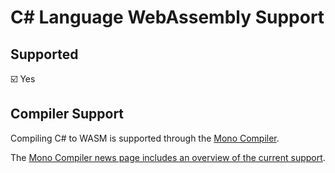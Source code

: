 # C# Language WebAssembly Support

## Supported

:ballot_box_with_check: Yes

## Compiler Support

Compiling C# to WASM is supported through the [Mono Compiler](http://www.mono-project.com).

The [Mono Compiler news page includes an overview of the current support](http://www.mono-project.com/news/2017/08/09/hello-webassembly/).
